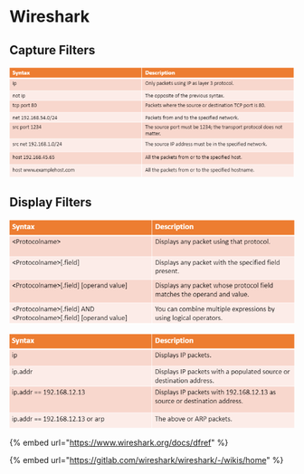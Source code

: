 # Wireshark

## Capture Filters

![basic capture filters](<../../../../.gitbook/assets/image (4) (1) (1) (1) (1) (1) (1) (1).png>)

## Display Filters

![](<../../../../.gitbook/assets/image (3) (1) (1) (1) (1) (1) (1) (1).png>)

![](<../../../../.gitbook/assets/image (1) (1) (1) (1) (1) (1).png>)

{% embed url="https://www.wireshark.org/docs/dfref" %}

{% embed url="https://gitlab.com/wireshark/wireshark/-/wikis/home" %}
